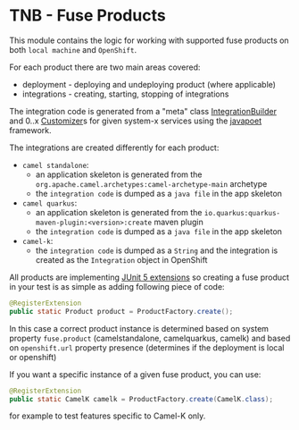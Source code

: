 # TNB - Fuse Products

This module contains the logic for working with supported fuse products on both `local machine` and `OpenShift`.

For each product there are two main areas covered:
- deployment - deploying and undeploying product (where applicable)
- integrations - creating, starting, stopping of integrations

The integration code is generated from a "meta" class [IntegrationBuilder](src/main/java/org/jboss/fuse/tnb/product/integration/IntegrationBuilder.java)
and 0..x [Customizer](../system-x/customizers/src/main/java/org/jboss/fuse/tnb/customizer/Customizer.java)s for given system-x services using
the [javapoet](https://github.com/square/javapoet) framework.

The integrations are created differently for each product:

- `camel standalone`:
    - an application skeleton is generated from the `org.apache.camel.archetypes:camel-archetype-main` archetype
    - the `integration code` is dumped as a `java file` in the app skeleton
- `camel quarkus`:
    - an application skeleton is generated from the `io.quarkus:quarkus-maven-plugin:<version>:create` maven plugin
    - the `integration code` is dumped as a `java file` in the app skeleton
- `camel-k`:
    - the `integration code` is dumped as a `String` and the integration is created as the `Integration` object in OpenShift

All products are implementing [JUnit 5 extensions](https://junit.org/junit5/docs/current/user-guide/#extensions) so creating
a fuse product in your test is as simple as adding following piece of code:

```java
@RegisterExtension
public static Product product = ProductFactory.create();
```

In this case a correct product instance is determined based on system property `fuse.product` (camelstandalone, camelquarkus, camelk)
and based on `openshift.url` property presence (determines if the deployment is local or openshift)

If you want a specific instance of a given fuse product, you can use:

```java
@RegisterExtension
public static CamelK camelk = ProductFactory.create(CamelK.class);
```

for example to test features specific to Camel-K only.

